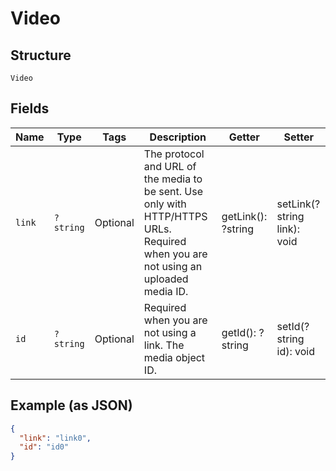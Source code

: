 
# Video

## Structure

`Video`

## Fields

| Name | Type | Tags | Description | Getter | Setter |
|  --- | --- | --- | --- | --- | --- |
| `link` | `?string` | Optional | The protocol and URL of the media to be sent. Use only with HTTP/HTTPS URLs. Required when you are not using an uploaded media ID. | getLink(): ?string | setLink(?string link): void |
| `id` | `?string` | Optional | Required when you are not using a link. The media object ID. | getId(): ?string | setId(?string id): void |

## Example (as JSON)

```json
{
  "link": "link0",
  "id": "id0"
}
```

